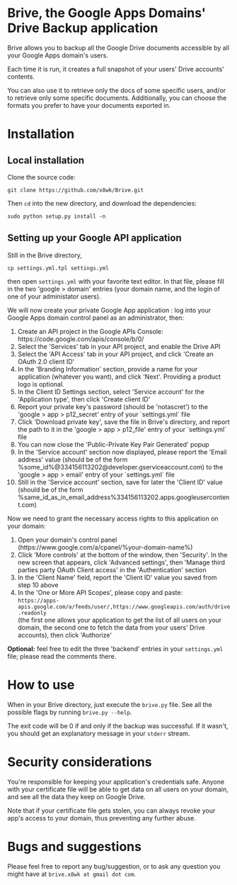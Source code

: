 Brive, the Google Apps Domains' Drive Backup application
=====

Brive allows you to backup all the Google Drive documents accessible by all your Google Apps domain's users.

Each time it is run, it creates a full snapshot of your users' Drive accounts' contents.

You can also use it to retrieve only the docs of some specific users, and/or to retrieve only some specific documents. Additionally, you can choose the formats you prefer to have your documents exported in.

<h1>Installation</h1>

<h2>Local installation</h2>

Clone the source code:

`git clone https://github.com/x8wk/Brive.git`

Then `cd` into the new directory, and download the dependencies:

`sudo python setup.py install -n`

<h2>Setting up your Google API application</h2>

Still in the Brive directory,

`cp settings.yml.tpl settings.yml`

then open `settings.yml` with your favorite text editor. In that file, please fill in the two 'google > domain' entries (your domain name, and the login of one of your administator users).

We will now create your private Google App application : log into your Google Apps domain control panel as an administrator, then:
<ol>
<li> Create an API project in the Google APIs Console: https://code.google.com/apis/console/b/0/ </li>
<li> Select the 'Services' tab in your API project, and enable the Drive API </li>
<li> Select the 'API Access' tab in your API project, and click 'Create an OAuth 2.0 client ID' </li>
<li> In the 'Branding Information' section, provide a name for your application (whatever you want), and click 'Next'. Providing a product logo is optional. </li>
<li> In the Client ID Settings section, select 'Service account' for the 'Application type', then click 'Create client ID' </li>
<li> Report your private key's password (should be 'notascret') to the 'google > app > p12_secret' entry of your `settings.yml` file </li>
<li> Click 'Download private key', save the file in Brive's directory, and report the path to it in the 'google > app > p12_file' entry of your `settings.yml` file </li>
<li> You can now close the 'Public-Private Key Pair Generated' popup </li>
<li> In the 'Service account' section now displayed, please report the 'Email address' value (should be of the form %some_id%@334156113202@developer.gserviceaccount.com) to the 'google > app > email' entry of your `settings.yml` file </li>
<li> Still in the 'Service account' section, save for later the 'Client ID' value (should be of the form %same_id_as_in_email_address%334156113202.apps.googleusercontent.com) </li>
</ol>

Now we need to grant the necessary access rights to this application on your domain:
<ol>
<li> Open your domain's control panel (https://www.google.com/a/cpanel/%your-domain-name%) </li>
<li> Click 'More controls' at the bottom of the window, then 'Security'. In the new screen that appears, click 'Advanced settings', then 'Manage third parties party OAuth Client access' in the 'Authentication' section </li>
<li> In the 'Client Name' field, report the 'Client ID' value you saved from step 10 above </li>
<li> In the 'One or More API Scopes', please copy and paste:<br/>
<code>https://apps-apis.google.com/a/feeds/user/,https://www.googleapis.com/auth/drive.readonly</code><br/>
(the first one allows your application to get the list of all users on your domain, the second one to fetch the data from your users' Drive accounts), then click 'Authorize' </li>
</ol>

<b>Optional:</b> feel free to edit the three 'backend' entries in your `settings.yml` file; please read the comments there.

<h1>How to use</h1>

When in your Brive directory, just execute the `brive.py` file. See all the possible flags by running `brive.py --help`.

The exit code will be 0 if and only if the backup was successful. If it wasn't, you should get an explanatory message in your `stderr` stream.

<h1>Security considerations</h1>

You're responsible for keeping your application's credentials safe. Anyone with your certificate file will be able to get data on all users on your domain, and see all the data they keep on Google Drive.

Note that if your certificate file gets stolen, you can always revoke your app's access to your domain, thus preventing any further abuse.

<h1>Bugs and suggestions</h1>

Please feel free to report any bug/suggestion, or to ask any question you might have at `brive.x8wk at gmail dot com`.
